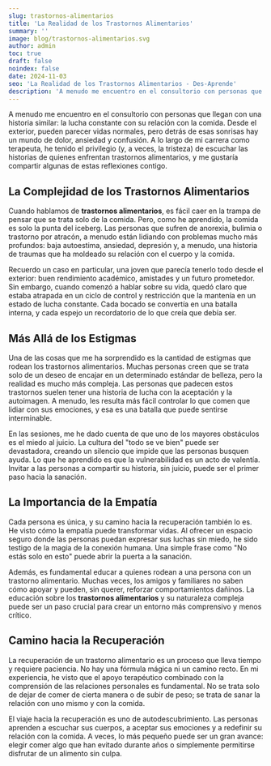 ```yaml
---
slug: trastornos-alimentarios
title: 'La Realidad de los Trastornos Alimentarios'
summary: ''
image: blog/trastornos-alimentarios.svg
author: admin
toc: true
draft: false
noindex: false
date: 2024-11-03
seo: 'La Realidad de los Trastornos Alimentarios - Des-Aprende'
description: 'A menudo me encuentro en el consultorio con personas que llegan con una historia similar: la lucha constante con su relación con la comida…'
---
```


A menudo me encuentro en el consultorio con personas que llegan con una historia similar: la lucha constante con su relación con la comida. Desde el exterior, pueden parecer vidas normales, pero detrás de esas sonrisas hay un mundo de dolor, ansiedad y confusión. A lo largo de mi carrera como terapeuta, he tenido el privilegio (y, a veces, la tristeza) de escuchar las historias de quienes enfrentan trastornos alimentarios, y me gustaría compartir algunas de estas reflexiones contigo.

## La Complejidad de los Trastornos Alimentarios

Cuando hablamos de **trastornos alimentarios**, es fácil caer en la trampa de pensar que se trata solo de la comida. Pero, como he aprendido, la comida es solo la punta del iceberg. Las personas que sufren de anorexia, bulimia o trastorno por atracón, a menudo están lidiando con problemas mucho más profundos: baja autoestima, ansiedad, depresión y, a menudo, una historia de traumas que ha moldeado su relación con el cuerpo y la comida.

Recuerdo un caso en particular, una joven que parecía tenerlo todo desde el exterior: buen rendimiento académico, amistades y un futuro prometedor. Sin embargo, cuando comenzó a hablar sobre su vida, quedó claro que estaba atrapada en un ciclo de control y restricción que la mantenía en un estado de lucha constante. Cada bocado se convertía en una batalla interna, y cada espejo un recordatorio de lo que creía que debía ser.

## Más Allá de los Estigmas

Una de las cosas que me ha sorprendido es la cantidad de estigmas que rodean los trastornos alimentarios. Muchas personas creen que se trata solo de un deseo de encajar en un determinado estándar de belleza, pero la realidad es mucho más compleja. Las personas que padecen estos trastornos suelen tener una historia de lucha con la aceptación y la autoimagen. A menudo, les resulta más fácil controlar lo que comen que lidiar con sus emociones, y esa es una batalla que puede sentirse interminable.

En las sesiones, me he dado cuenta de que uno de los mayores obstáculos es el miedo al juicio. La cultura del "todo se ve bien" puede ser devastadora, creando un silencio que impide que las personas busquen ayuda. Lo que he aprendido es que la vulnerabilidad es un acto de valentía. Invitar a las personas a compartir su historia, sin juicio, puede ser el primer paso hacia la sanación.

## La Importancia de la Empatía

Cada persona es única, y su camino hacia la recuperación también lo es. He visto cómo la empatía puede transformar vidas. Al ofrecer un espacio seguro donde las personas puedan expresar sus luchas sin miedo, he sido testigo de la magia de la conexión humana. Una simple frase como "No estás solo en esto" puede abrir la puerta a la sanación.

Además, es fundamental educar a quienes rodean a una persona con un trastorno alimentario. Muchas veces, los amigos y familiares no saben cómo apoyar y pueden, sin querer, reforzar comportamientos dañinos. La educación sobre los **trastornos alimentarios** y su naturaleza compleja puede ser un paso crucial para crear un entorno más comprensivo y menos crítico.

## Camino hacia la Recuperación

La recuperación de un trastorno alimentario es un proceso que lleva tiempo y requiere paciencia. No hay una fórmula mágica ni un camino recto. En mi experiencia, he visto que el apoyo terapéutico combinado con la comprensión de las relaciones personales es fundamental. No se trata solo de dejar de comer de cierta manera o de subir de peso; se trata de sanar la relación con uno mismo y con la comida.

El viaje hacia la recuperación es uno de autodescubrimiento. Las personas aprenden a escuchar sus cuerpos, a aceptar sus emociones y a redefinir su relación con la comida. A veces, lo más pequeño puede ser un gran avance: elegir comer algo que han evitado durante años o simplemente permitirse disfrutar de un alimento sin culpa.